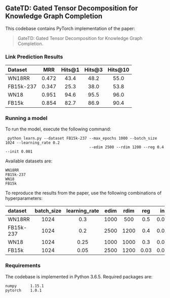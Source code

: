 
## GateTD: Gated Tensor Decomposition for Knowledge Graph Completion

This codebase contains PyTorch implementation of the paper:

> GateTD: Gated Tensor Decomposition for Knowledge Graph Completion.

### Link Prediction Results

Dataset | MRR | Hits@1 | Hits@3 | Hits@10
:--- | :---: | :---: | :---: | :---:
WN18RR | 0.472 | 43.4 | 48.2 | 55.0
FB15k-237 | 0.347 | 25.3 | 38.0 | 53.8
WN18 | 0.951 | 94.6 | 95.5 | 96.0
FB15k | 0.854 | 82.7 | 86.9 | 90.4


### Running a model

To run the model, execute the following command:

     python learn.py --dataset FB15k-237 --max_epochs 1000 --batch_size 1024 --learning_rate 0.2
                                         --edim 2500 --rdim 1200 --reg 0.4 --init 0.001
                                     

Available datasets are:

    WN18RR
    FB15k-237
    WN18
    FB15k
    
To reproduce the results from the paper, use the following combinations of hyperparameters:

dataset | batch_size | learning_rate | edim | rdim | reg | init
:--- | :---: | :---: | :---: | :---: | :---: | :---: 
WN18RR | 1024 | 0.3 | 1000 | 500 | 0.5 | 0.001
FB15k-237 | 1024 | 0.2 | 2500 | 1200 | 0.4 | 0.001 
WN18 | 1024 | 0.25 | 1000 | 1000 | 0.3 | 0.001 
FB15k | 1024 | 0.05 | 2500 | 1200 | 0.03 | 0.001 

    
### Requirements

The codebase is implemented in Python 3.6.5. Required packages are:

    numpy      1.15.1
    pytorch    1.0.1

